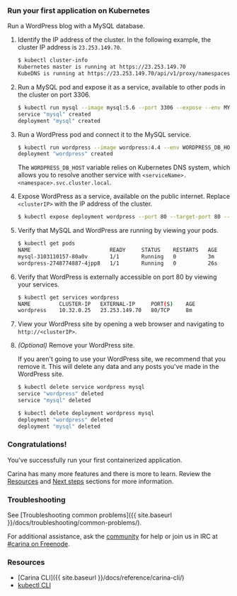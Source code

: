### Run your first application on Kubernetes

Run a WordPress blog with a MySQL database.

1. Identify the IP address of the cluster. In the following example, the cluster IP address is `23.253.149.70`.

    ```bash
    $ kubectl cluster-info
    Kubernetes master is running at https://23.253.149.70
    KubeDNS is running at https://23.253.149.70/api/v1/proxy/namespaces/kube-system/services/kube-dns
    ```

1. Run a MySQL pod and expose it as a service, available to other pods in the cluster on port 3306.

    ```bash
    $ kubectl run mysql --image mysql:5.6 --port 3306 --expose --env MYSQL_ROOT_PASSWORD=TopSecretRootPassword
    service "mysql" created
    deployment "mysql" created
    ```

1. Run a WordPress pod and connect it to the MySQL service.

    ```bash
    $ kubectl run wordpress --image wordpress:4.4 --env WORDPRESS_DB_HOST=mysql.default.svc.cluster.local --env WORDPRESS_DB_PASSWORD=TopSecretRootPassword
    deployment "wordpress" created
    ```

    The `WORDPRESS_DB_HOST` variable relies on Kubernetes DNS system, which allows you to resolve another service with `<serviceName>.<namespace>.svc.cluster.local`.

1. Expose WordPress as a service, available on the public internet. Replace `<clusterIP>` with the IP address of the cluster.

    ```bash
    $ kubectl expose deployment wordpress --port 80 --target-port 80 --external-ip <clusterIP>
    ```

1. Verify that MySQL and WordPress are running by viewing your pods.

    ```bash
    $ kubectl get pods
    NAME                         READY     STATUS    RESTARTS   AGE
    mysql-3103110157-80a0v       1/1       Running   0          3m
    wordpress-2748774887-4jpp8   1/1       Running   0          26s
    ```

1. Verify that WordPress is externally accessible on port 80 by viewing your services.

    ```bash
    $ kubectl get services wordpress
    NAME         CLUSTER-IP   EXTERNAL-IP     PORT(S)    AGE
    wordpress    10.32.0.25   23.253.149.70   80/TCP     8m
    ```

1. View your WordPress site by opening a web browser and navigating to `http://<clusterIP>`.

1. *(Optional)* Remove your WordPress site.

    If you aren't going to use your WordPress site, we recommend that you remove it. This will delete any data and any posts you've made in the WordPress site.

    ```bash
    $ kubectl delete service wordpress mysql
    service "wordpress" deleted
    service "mysql" deleted

    $ kubectl delete deployment wordpress mysql
    deployment "wordpress" deleted
    deployment "mysql" deleted
    ```

### Congratulations!

You've successfully run your first containerized application.

Carina has many more features and there is more to learn. Review the [Resources](#resources) and [Next steps](#next-steps) sections for more information.

### Troubleshooting

See [Troubleshooting common problems]({{ site.baseurl }}/docs/troubleshooting/common-problems/).

For additional assistance, ask the [community](https://community.getcarina.com/) for help or join us in IRC at [#carina on Freenode](http://webchat.freenode.net/?channels=carina).

### Resources

* [Carina CLI]({{ site.baseurl }}/docs/reference/carina-cli/)
* [kubectl CLI](http://kubernetes.io/docs/user-guide/kubectl-overview/)
